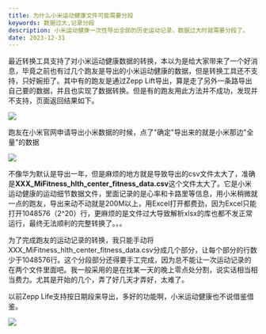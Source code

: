 ```yaml
---
title: 为什么小米运动健康文件可能需要分段
keywords: 数据过大,记录分段
description: 小米运动健康一次性导出全部的历史运动记录，数据过大时就需要分段了。
date: 2023-12-31
---
```


最近转换工具支持了对小米运动健康数据的转换，本以为是给大家带来了一个好消息，毕竟之前也有过几个跑友是导出的小米运动健康的数据，但是转换工具还不支持，只好婉拒了。其中有的跑友是通过Zepp Lift导出，算是走了另外一条路导出自己要的数据，并且也实现了数据转换。但是有的跑友用此方法并不成功，发现并不支持，页面返回结果如下。

![](https://wp-img.daozhao.com/fitconverter/20231229225241.png)

跑友在小米官网申请导出小米数据的时候，点了"确定"导出来的就是小米那边"全量"的数据

![](https://wp-img.daozhao.com/fitconverter/20231229230836.png)

不像华为默认是导出一年，但是麻烦的地方就是导致导出的csv文件太大了，准确是**XXX_MiFitness_hlth_center_fitness_data.csv**这个文件太大了。它是小米运动健康的运动细节数据文件，里面记录的是心率和卡路里等信息，用小米稍微就一点的跑友，导出来动不动就是200M以上，用Excel打开都费劲，因为Excel只能打开1048576（2^20）行，更麻烦的是文件过大导致解析xlsx的库也都不发正常运行，最终无法顺利的完整转换了。。。

为了完成跑友的运动记录的转换，我只能手动将XXX_MiFitness_hlth_center_fitness_data.csv分成几个部分，让每个部分的行数少于1048576行。这个分段部分还得要手工完成，因为总不能让一次运动记录的在两个文件里面吧。我一般采用的是在找某一天的晚上零点处分割，说实话相当相当费力。尤其是开始的几个，弄了好几天才弄好，太难了。

以前Zepp Life支持按日期段来导出，多好的功能啊，小米运动健康也不说借鉴借鉴。

![](https://wp-img.daozhao.com/fitconverter/20231229230519.png)


